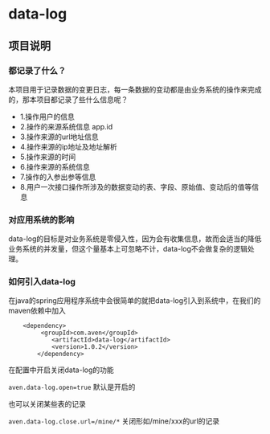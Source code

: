 # data-log


## 项目说明
 ### 都记录了什么？
 本项目用于记录数据的变更日志，每一条数据的变动都是由业务系统的操作来完成的，那本项目都记录了些什么信息呢？
 + 1.操作用户的信息
 + 2.操作的来源系统信息 app.id
 + 3.操作来源的url地址信息
 + 4.操作来源的ip地址及地址解析
 + 5.操作来源的时间
 + 6.操作来源的系统信息
 + 7.操作的入参出参等信息
 + 8.用户一次接口操作所涉及的数据变动的表、字段、原始值、变动后的值等信息
 
 ### 对应用系统的影响
 data-log的目标是对业务系统是零侵入性，因为会有收集信息，故而会适当的降低业务系统的并发量，但这个量基本上可忽略不计，data-log不会做复杂的逻辑处理。
 
 ### 如何引入data-log
 在java的spring应用程序系统中会很简单的就把data-log引入到系统中，在我们的maven依赖中加入
 
``` 
    <dependency>
 		 <groupId>com.aven</groupId>
	 		<artifactId>data-log</artifactId>
	 		<version>1.0.2</version>
	 	</dependency>
 ```
 
 在配置中开启关闭data-log的功能
 
 `aven.data-log.open=true`  默认是开启的
 
 也可以关闭某些表的记录
 
 `aven.data-log.close.url=/mine/*` 关闭形如/mine/xxx的url的记录
 
